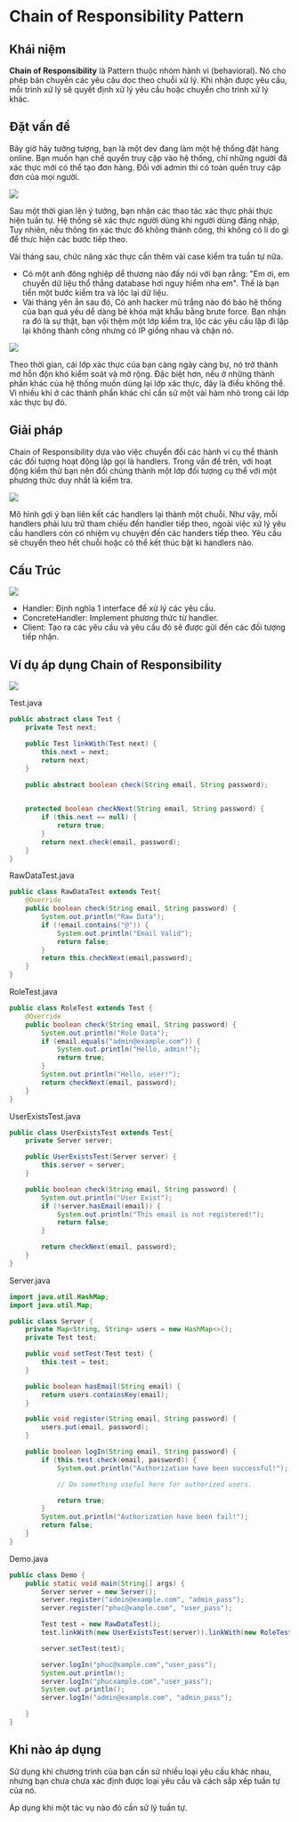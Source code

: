 # Chain of Responsibility Pattern

## Khái niệm

**Chain of Responsibility** là Pattern thuộc nhóm hành vi (behavioral). Nó cho phép bản chuyển các yêu câu dọc theo chuỗi xử lý. Khi nhận được yêu cầu, mỗi trình xử lý sẽ quyết định xử lý yêu cầu hoặc chuyển cho trình xử lý khác.

## Đặt vấn đề

Bây giờ hãy tưởng tượng, bạn là một dev đang làm một hệ thống đặt hàng online. Bạn muốn hạn chế quyền truy cập vào hệ thống, chỉ những người đã xác thực mới có thể tạo đơn hàng. Đối với admin thì có toàn quền truy cập đơn của mọi người.

![](Images/problem.png)

Sau một thời gian lên ý tưởng, bạn nhận các thao tác xác thực phải thực hiện tuần tự. Hệ thống sẽ xác thực người dùng khi người dùng đăng nhập, Tuy nhiên, nếu thông tin xác thực đó không thành công, thì không có lí do gì để thưc hiện các bước tiếp theo.

Vài tháng sau, chức năng xác thực cần thêm vài case kiểm tra tuần tự nữa.

- Có một anh đông nghiệp dể thương nào đấy nói với bạn rằng: "Em ơi, em chuyển dữ liệu thổ thẳng database hơi nguy hiểm nha em". Thế là bạn tiến một bước kiểm tra và lộc lại dữ liệu.
- Vài tháng yên ắn sau đó, Có anh hacker mũ trắng nào đó bảo hệ thống của bạn quá yếu dể dàng bẻ khóa mật khẩu bằng brute force. Bạn nhận ra đó là sự thật, bạn vội thệm một lớp kiểm tra, lộc các yêu cầu lặp đi lặp lại không thành công nhưng có IP giống nhau và chặn nó.

![](Images/problem2.png)

Theo thời gian, cái lớp xác thực của bạn càng ngày càng bự, nó trở thành mớ hỗn độn khó kiểm soát và mở rộng. Đặc biệt hơn, nếu ở những thành phần khác của hệ thống muốn dùng lại lớp xác thực, đây là điều không thể. Vì nhiều khi ở các thành phần khác chỉ cần sử một vài hàm nhỏ trong cái lớp xác thực bự đó.

## Giải pháp

Chain of Responsibility dựa vào việc chuyển đổi các hành vi cụ thể thành các đối tượng hoạt động lập gọi là handlers. Trong vấn đề trên, với hoạt động kiểm thử bạn nên đổi chúng thành một lớp đối tượng cụ thể với một phương thức duy nhất là kiểm tra.

![](Images/solution.png)

Mô hình gợi ý bạn liên kết các handlers lại thành một chuỗi. Như vậy, mỗi handlers phải lưu trữ tham chiếu đến handler tiếp theo, ngoài việc xử lý yêu cầu handlers còn có nhiệm vụ chuyện đến các handers tiếp theo. Yêu cầu sẽ chuyển theo hết chuỗi hoặc có thể kết thúc bật kì handlers nào.

## Cấu Trúc

![](Images/struct.png)

- Handler: Định nghĩa 1 interface để xử lý các yêu cầu.
- ConcreteHandler: Implement phương thức từ handler.
- Client: Tạo ra các yêu cầu và yêu cầu đó sẽ được gửi đến các đối tượng tiếp nhận.

## Ví dụ áp dụng Chain of Responsibility

![](Images/vidu.png)

Test.java

```java
public abstract class Test {
    private Test next;

    public Test linkWith(Test next) {
        this.next = next;
        return next;
    }

    public abstract boolean check(String email, String password);

    
    protected boolean checkNext(String email, String password) {
        if (this.next == null) {
            return true;
        }
        return next.check(email, password);
    }
}
```

RawDataTest.java

```java
public class RawDataTest extends Test{
    @Override
    public boolean check(String email, String password) {
        System.out.println("Raw Data");
        if (!email.contains("@")) {
            System.out.println("Email Valid");
            return false;
        }
        return this.checkNext(email,password);
    }
}
```

RoleTest.java

```java
public class RoleTest extends Test {
    @Override
    public boolean check(String email, String password) {
        System.out.println("Role Data");
        if (email.equals("admin@example.com")) {
            System.out.println("Hello, admin!");
            return true;
        }
        System.out.println("Hello, user!");
        return checkNext(email, password);
    }
}
```

UserExistsTest.java

```java
public class UserExistsTest extends Test{
    private Server server;

    public UserExistsTest(Server server) {
        this.server = server;
    }

    public boolean check(String email, String password) {
        System.out.println("User Exist");
        if (!server.hasEmail(email)) {
            System.out.println("This email is not registered!");
            return false;
        }

        return checkNext(email, password);
    }
}
```

Server.java

```java
import java.util.HashMap;
import java.util.Map;

public class Server {
    private Map<String, String> users = new HashMap<>();
    private Test test;

    public void setTest(Test test) {
        this.test = test;
    }

    public boolean hasEmail(String email) {
        return users.containsKey(email);
    }

    public void register(String email, String password) {
        users.put(email, password);
    }

    public boolean logIn(String email, String password) {
        if (this.test.check(email, password)) {
            System.out.println("Authorization have been successful!");

            // Do something useful here for authorized users.

            return true;
        }
        System.out.println("Authorization have been fail!");
        return false;
    }
}
```

Demo.java

```java
public class Demo {
    public static void main(String[] args) {
        Server server = new Server();
        server.register("admin@example.com", "admin_pass");
        server.register("phuc@xample.com", "user_pass");

        Test test = new RawDataTest();
        test.linkWith(new UserExistsTest(server)).linkWith(new RoleTest());

        server.setTest(test);

        server.logIn("phuc@xample.com","user_pass");
        System.out.println();
        server.logIn("phucxample.com","user_pass");
        System.out.println();
        server.logIn("admin@example.com", "admin_pass");

    }
}
```

## Khi nào áp dụng

Sử dụng khi chương trình của bạn cần sử nhiều loại yêu cầu khác nhau, nhưng bạn chưa chưa xác định được loại yêu cầu và cách sắp xếp tuần tự của nó.

Áp dụng khi một tác vụ nào đó cần sử lý tuần tự.



